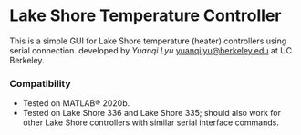# Lake Shore Temperature Controller
 
This is a simple GUI for Lake Shore temperature (heater) controllers using serial connection. developed by *Yuanqi Lyu* <yuanqilyu@berkeley.edu> at UC Berkeley.
### Compatibility
* Tested on MATLAB&reg; 2020b.
* Tested on Lake Shore 336 and Lake Shore 335; should also work for other Lake Shore controllers with similar serial interface commands.
